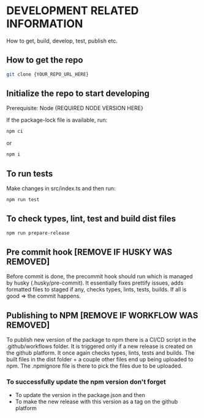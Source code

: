 # DEVELOPMENT RELATED INFORMATION

How to get, build, develop, test, publish etc.

## How to get the repo

```bash
git clone {YOUR_REPO_URL_HERE}
```

## Initialize the repo to start developing

Prerequisite: Node {REQUIRED NODE VERSION HERE}

If the package-lock file is available, run:

```bash
npm ci
```

or

```bash
npm i
```

## To run tests

Make changes in src/index.ts and then run:

```bash
npm run test
```

## To check types, lint, test and build dist files

```bash
npm run prepare-release
```

## Pre commit hook [REMOVE IF HUSKY WAS REMOVED]

Before commit is done, the precommit hook should run which is managed by husky
(.husky/pre-commit). It essentially fixes prettify issues, adds formatted files
to staged if any, checks types, lints, tests, builds. If all is good => the commit
happens.

## Publishing to NPM [REMOVE IF WORKFLOW WAS REMOVED]

To publish new version of the package to npm there is a CI/CD script in the .github/workflows
folder. It is triggered only if a new release is created on the github platform.
It once again checks types, lints, tests and builds. The built files in the dist folder + a
couple other files end up being uploaded to npm. The .npmignore file is there to pick
the files due to be uploaded.

### To successfully update the npm version don't forget

- To update the version in the package.json and then
- To make the new release with this version as a tag on the github platform
